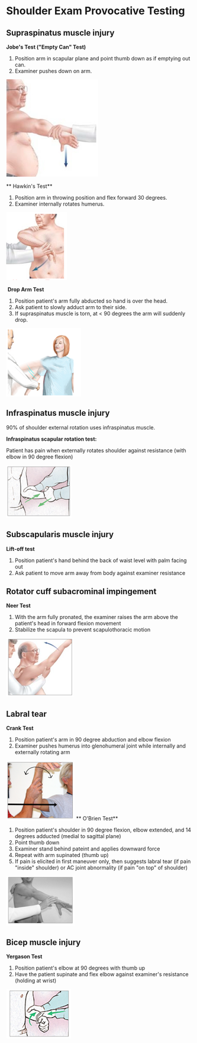 


# Shoulder Exam Provocative Testing

## Supraspinatus muscle injury

**Jobe's Test ("Empty Can" Test)**

1.  Position arm in scapular plane and point thumb down as if emptying out can.
2.  Examiner pushes down on arm.

![](image-0.png)

**
Hawkin's Test**
1.  Position arm in throwing position and flex forward 30 degrees.
2.  Examiner internally rotates humerus.

![](image-1.png)      

 **Drop Arm Test**

1.  Position patient's arm fully abducted so hand is over the head.
2.  Ask patient to slowly adduct arm to their side.
3.  If supraspinatus muscle is torn, at &lt; 90 degrees the arm will suddenly drop.

![](image-2.png)

## Infraspinatus muscle injury

90% of shoulder external rotation uses infraspinatus muscle. 

**Infraspinatus scapular rotation test:**

Patient has pain when externally rotates shoulder against resistance (with elbow in 90 degree flexion)

![](image-3.png)

## Subscapularis muscle injury

**Lift-off test**

1.  Position patient's hand behind the back of waist level with palm facing out
2.  Ask patient to move arm away from body against examiner resistance

## Rotator cuff subacrominal impingement

**Neer Test**

1.  With the arm fully pronated, the examiner raises the arm above the patient's head in forward flexion movement
2.  Stabilize the scapula to prevent scapulothoracic motion

![](image-4.png)

## Labral tear

**Crank Test**

1.  Position patient's arm in 90 degree abduction and elbow flexion
2.  Examiner pushes humerus into glenohumeral joint while internally and externally rotating arm

![](image-5.png) **
O'Brien Test**
1.  Position patient's shoulder in 90 degree flexion, elbow extended, and 14 degrees adducted (medial to sagittal plane)
2.  Point thumb down
3.  Examiner stand behind pateint and applies downward force
4.  Repeat with arm supinated (thumb up)
5.  If pain is elicited in first maneuver only, then suggests labral tear (if pain "inside" shoulder) or AC joint abnormality (if pain "on top" of shoulder)

![](image-6.png)

## Bicep muscle injury

**Yergason Test**

1.  Position patient's elbow at 90 degrees with thumb up
2.  Have the patient supinate and flex elbow against examiner's resistance (holding at wrist)

![](image-7.png)
